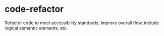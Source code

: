 # code-refactor
Refactor code to meet accessibility standards, improve overall flow, include logical semantic elements, etc.  
